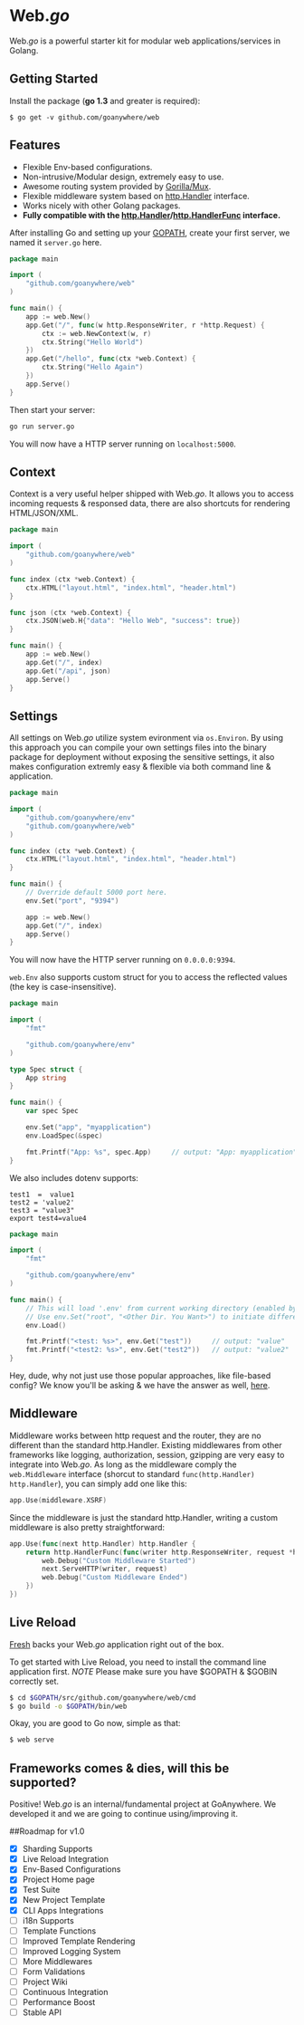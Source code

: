 Web.*go*
======

Web.*go* is a powerful starter kit for modular web applications/services in Golang.

## Getting Started

Install the package (**go 1.3** and greater is required):

```shell
$ go get -v github.com/goanywhere/web
```


## Features
* Flexible Env-based configurations.
* Non-intrusive/Modular design, extremely easy to use.
* Awesome routing system provided by [Gorilla/Mux](http://www.gorillatoolkit.org/pkg/mux).
* Flexible middleware system based on [http.Handler](http://godoc.org/net/http#Handler) interface.
* Works nicely with other Golang packages.
* **Fully compatible with the [http.Handler](http://godoc.org/net/http#Handler)/[http.HandlerFunc](http://godoc.org/net/http#HandlerFunc) interface.**


After installing Go and setting up your [GOPATH](http://golang.org/doc/code.html#GOPATH), create your first server, we named it `server.go` here.

``` go
package main

import (
    "github.com/goanywhere/web"
)

func main() {
    app := web.New()
    app.Get("/", func(w http.ResponseWriter, r *http.Request) {
        ctx := web.NewContext(w, r)
        ctx.String("Hello World")
    })
    app.Get("/hello", func(ctx *web.Context) {
        ctx.String("Hello Again")
    })
    app.Serve()
}
```

Then start your server:
``` sh
go run server.go
```

You will now have a HTTP server running on `localhost:5000`.


## Context

Context is a very useful helper shipped with Web.*go*. It allows you to access incoming requests & responsed data, there are also shortcuts for rendering HTML/JSON/XML.


``` go
package main

import (
    "github.com/goanywhere/web"
)

func index (ctx *web.Context) {
    ctx.HTML("layout.html", "index.html", "header.html")
}

func json (ctx *web.Context) {
    ctx.JSON(web.H{"data": "Hello Web", "success": true})
}

func main() {
    app := web.New()
    app.Get("/", index)
    app.Get("/api", json)
    app.Serve()
}
```


## Settings

All settings on Web.*go* utilize system evironment via `os.Environ`. By using this approach you can compile your own settings files into the binary package for deployment without exposing the sensitive settings, it also makes configuration extremly easy & flexible via both command line & application.

``` go
package main

import (
    "github.com/goanywhere/env"
    "github.com/goanywhere/web"
)

func index (ctx *web.Context) {
    ctx.HTML("layout.html", "index.html", "header.html")
}

func main() {
    // Override default 5000 port here.
    env.Set("port", "9394")

    app := web.New()
    app.Get("/", index)
    app.Serve()
}
```

You will now have the HTTP server running on `0.0.0.0:9394`.

`web.Env` also supports custom struct for you to access the reflected values (the key is case-insensitive).

``` go
package main

import (
    "fmt"

    "github.com/goanywhere/env"
)

type Spec struct {
    App string
}

func main() {
    var spec Spec

    env.Set("app", "myapplication")
    env.LoadSpec(&spec)

    fmt.Printf("App: %s", spec.App)     // output: "App: myapplication"
}
```

We also includes dotenv supports:

``` text
test1  =  value1
test2 = 'value2'
test3 = "value3"
export test4=value4
```

``` go
package main

import (
    "fmt"

    "github.com/goanywhere/env"
)

func main() {
    // This will load '.env' from current working directory (enabled by Web.go by default)
    // Use env.Set("root", "<Other Dir. You Want>") to initiate different root path for .env.
    env.Load()

    fmt.Printf("<test: %s>", env.Get("test"))     // output: "value"
    fmt.Printf("<test2: %s>", env.Get("test2"))   // output: "value2"
}
```


Hey, dude, why not just use those popular approaches, like file-based config? We know you'll be asking & we have the answer as well, [here](//12factor.net/config).


## Middleware

Middleware works between http request and the router, they are no different than the standard http.Handler. Existing middlewares from other frameworks like logging, authorization, session, gzipping are very easy to integrate into Web.*go*. As long as the middleware comply the `web.Middleware` interface (shorcut to standard `func(http.Handler) http.Handler`), you can simply add one like this:

``` go
app.Use(middleware.XSRF)
```


Since the middleware is just the standard http.Handler, writing a custom middleware is also pretty straightforward:

``` go
app.Use(func(next http.Handler) http.Handler {
    return http.HandlerFunc(func(writer http.ResponseWriter, request *http.Request) {
        web.Debug("Custom Middleware Started")
        next.ServeHTTP(writer, request)
        web.Debug("Custom Middleware Ended")
    })
})
```

## Live Reload

[Fresh](https://github.com/pilu/fresh) backs your Web.*go* application right out of the box.

To get started with Live Reload, you need to install the command line application first.
*NOTE* Please make sure you have $GOPATH & $GOBIN correctly set.

``` sh
$ cd $GOPATH/src/github.com/goanywhere/web/cmd
$ go build -o $GOPATH/bin/web
```

Okay, you are good to Go now, simple as that:

``` sh
$ web serve
```



## Frameworks comes & dies, will this be supported?

Positive! Web.*go* is an internal/fundamental project at GoAnywhere. We developed it and we are going to continue using/improving it.


##Roadmap for v1.0


- [X] Sharding Supports
- [X] Live Reload Integration
- [X] Env-Based Configurations
- [X] Project Home page
- [X] Test Suite
- [X] New Project Template
- [X] CLI Apps Integrations 
- [ ] i18n Supports
- [ ] Template Functions
- [ ] Improved Template Rendering
- [ ] Improved Logging System
- [ ] More Middlewares
- [ ] Form Validations
- [ ] Project Wiki
- [ ] Continuous Integration
- [ ] Performance Boost
- [ ] Stable API
